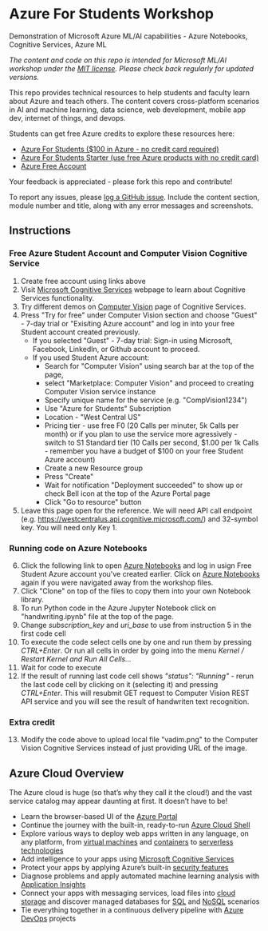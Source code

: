 # Azure For Students Workshop
Demonstration of Microsoft Azure ML/AI capabilities - Azure Notebooks, Cognitive Services, Azure ML

*The content and code on this repo is intended for Microsoft ML/AI workshop under the [MIT license](LICENSE). Please check back regularly for updated versions.*

This repo provides technical resources to help students and faculty learn about Azure and teach others. The content covers cross-platform scenarios in AI and machine learning, data science, web development, mobile app dev, internet of things, and devops.

Students can get free Azure credits to explore these resources here:

* [Azure For Students ($100 in Azure - no credit card required)](https://azure.microsoft.com/en-us/free/students/?WT.mc_id=workshop-github-vakarpus)
* [Azure For Students Starter (use free Azure products with no credit card)](https://azure.microsoft.com/en-us/free/students-starter-faq/?WT.mc_id=workshop-github-vakarpus)
* [Azure Free Account](https://azure.microsoft.com/en-us/free/?WT.mc_id=workshop-github-vakarpus)

Your feedback is appreciated - please fork this repo and contribute!

To report any issues, please [log a GitHub issue](https://github.com/vakarpus/workshop-notebooks/issues). Include the content section, module number and title, along with any error messages and screenshots.

## Instructions
### Free Azure Student Account and Computer Vision Cognitive Service
1. Create free account using links above
2. Visit [Microsoft Cognitive Services](https://azure.microsoft.com/services/cognitive-services/?WT.mc_id=workshop-github-vakarpus) webpage to learn about Cognitive Services functionality.
3. Try different demos on [Computer Vision](https://azure.microsoft.com/services/cognitive-services/directory/vision/?WT.mc_id=workshop-github-vakarpus) page of Cognitive Services.
4. Press "Try for free" under Computer Vision section and choose "Guest" - 7-day trial or "Exis*i*ting Azure account" and log in into your free Student account created previously.
    * If you selected "Guest" - 7-day trial: Sign-in using Microsoft, Facebook, LinkedIn, or Github account to proceed.
    * If you used Student Azure account: 
        * Search for "Computer Vision" using search bar at the top of the page, 
        * select "Marketplace: Computer Vision" and proceed to creating Computer Vision service instance
        * Specify unique name for the service (e.g. "CompVision1234")
        * Use "Azure for Students" Subscription
        * Location - "West Central US"
        * Pricing tier - use free F0 (20 Calls per minuter, 5k Calls per month) or if you plan to use the service more agressively - switch to S1 Standard tier (10 Calls per second, $1.00 per 1k Calls - remember you have a budget of $100 on your free Student Azure account)
        * Create a new Resource group
        * Press "Create"
        * Wait for notification "Deployment succeeded" to show up or check Bell icon at the top of the Azure Portal page
        * Click "Go to resource" button
5. Leave this page open for the reference. We will need API call endpoint (e.g. https://westcentralus.api.cognitive.microsoft.com/) and 32-symbol key. You will need only Key 1.

### Running code on Azure Notebooks
6. Click the following link to open [Azure Notebooks](https://notebooks.azure.com/Vadi/libraries/Workshop/?WT.mc_id=workshop-github-vakarpus) and log in usign Free Student Azure account you've created earlier. Click on [Azure Notebooks](https://notebooks.azure.com/Vadi/libraries/Workshop/?WT.mc_id=workshop-github-vakarpus) again if you were navigated away from the workshop files. 
7. Click "Clone" on top of the files to copy them into your own Notebook library.
8. To run Python code in the Azure Jupyter Notebook click on "handwriting.ipynb" file at the top of the page.
9. Change *subscription_key* and *uri_base* to use from instruction 5 in the first code cell
10. To execute the code select cells one by one and run them by pressing *CTRL+Enter*. Or run all cells in order by going into the menu *Kernel / Restart Kernel and Run All Cells...*
11. Wait for code to execute
12. If the result of running last code cell shows *"status": "Running"* - rerun the last code cell by clicking on it (selecting it) and pressing *CTRL+Enter*. This will resubmit GET request to Computer Vision REST API service and you will see the result of handwriten text recognition.

### Extra credit
13. Modify the code above to upload local file "vadim.png" to the Computer Vision Cognitive Services instead of just providing URL of the image.
 
## Azure Cloud Overview
The Azure cloud is huge (so that’s why they call it the cloud!) and the vast service catalog may appear daunting at first. It doesn’t have to be!

- Learn the browser-based UI of the [Azure Portal](https://azure.microsoft.com/features/azure-portal/?WT.mc_id=workshop-github-vakarpus)
- Continue the journey with the built-in, ready-to-run [Azure Cloud Shell](https://azure.microsoft.com/features/cloud-shell/?WT.mc_id=workshop-github-vakarpus)
- Explore various ways to deploy web apps written in any language, on any platform, from [virtual machines](https://azure.microsoft.com/services/virtual-machines/?WT.mc_id=workshop-github-vakarpus) and [containers](https://azure.microsoft.com/free/kubernetes-service/search/?WT.mc_id=workshop-github-vakarpus) to [serverless technologies](https://azure.microsoft.com/services/functions/?WT.mc_id=workshop-github-vakarpus)
- Add intelligence to your apps using [Microsoft Cognitive Services](https://azure.microsoft.com/services/cognitive-services/?WT.mc_id=workshop-github-vakarpus)
- Protect your apps by applying Azure’s built-in [security features](https://azure.microsoft.com/services/security-center/?WT.mc_id=workshop-github-vakarpus)
- Diagnose problems and apply automated machine learning analysis with [Application Insights](https://docs.microsoft.com/azure/application-insights/app-insights-overview/?WT.mc_id=workshop-github-vakarpus) 
- Connect your apps with messaging services, load files into [cloud storage](https://azure.microsoft.com/free/storage/?WT.mc_id=workshop-github-vakarpus) and discover managed databases for [SQL](https://azure.microsoft.com/free/sql-database/search/?WT.mc_id=workshop-github-vakarpus) and [NoSQL](https://azure.microsoft.com/free/cosmos-db/search/?WT.mc_id=workshop-github-vakarpus) scenarios
- Tie everything together in a continuous delivery pipeline with [Azure DevOps](https://azure.microsoft.com/services/devops/?WT.mc_id=workshop-github-vakarpus) projects
